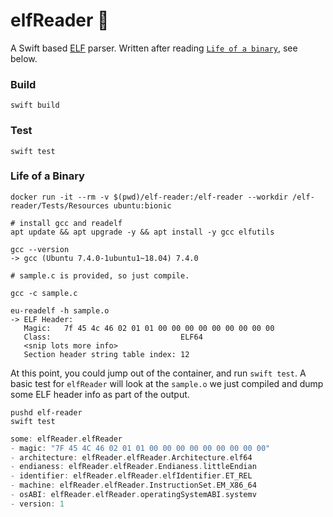 # elfReader 🧝

A Swift based [ELF](https://en.wikipedia.org/wiki/Executable_and_Linkable_Format) parser. Written after reading [`Life of a binary`](https://kishuagarwal.github.io/life-of-a-binary.html), see below.

### Build
```shell
swift build
```

### Test
```shell
swift test
```

### Life of a Binary

```shell
docker run -it --rm -v $(pwd)/elf-reader:/elf-reader --workdir /elf-reader/Tests/Resources ubuntu:bionic

# install gcc and readelf
apt update && apt upgrade -y && apt install -y gcc elfutils

gcc --version
-> gcc (Ubuntu 7.4.0-1ubuntu1~18.04) 7.4.0

# sample.c is provided, so just compile.

gcc -c sample.c

eu-readelf -h sample.o
-> ELF Header:
   Magic:   7f 45 4c 46 02 01 01 00 00 00 00 00 00 00 00 00
   Class:                             ELF64
   <snip lots more info>
   Section header string table index: 12
```

At this point, you could jump out of the container, and run `swift test`.
A basic test for `elfReader` will look at the `sample.o` we just compiled and dump some ELF header info as part of the output.

```shell
pushd elf-reader
swift test
```

```swift
some: elfReader.elfReader
- magic: "7F 45 4C 46 02 01 01 00 00 00 00 00 00 00 00 00"
- architecture: elfReader.elfReader.Architecture.elf64
- endianess: elfReader.elfReader.Endianess.littleEndian
- identifier: elfReader.elfReader.elfIdentifier.ET_REL
- machine: elfReader.elfReader.InstructionSet.EM_X86_64
- osABI: elfReader.elfReader.operatingSystemABI.systemv
- version: 1
```
